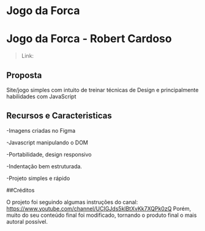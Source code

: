 # Jogo da Forca

# Jogo da Forca - Robert Cardoso

>Link: 

## Proposta
Site/jogo simples com intuito de treinar técnicas de Design e principalmente habilidades com JavaScript

## Recursos e Caracteristicas

-Imagens criadas no Figma

-Javascript manipulando o DOM

-Portabilidade, design responsivo

-Indentação bem estruturada.

-Projeto simples e rápido

##Créditos

O projeto foi seguindo algumas instruções do canal: https://www.youtube.com/channel/UCIGJds5klBtXvKk7XQPk0zQ
Porém, muito do seu conteúdo final foi modificado, tornando o produto final o mais autoral possível.
